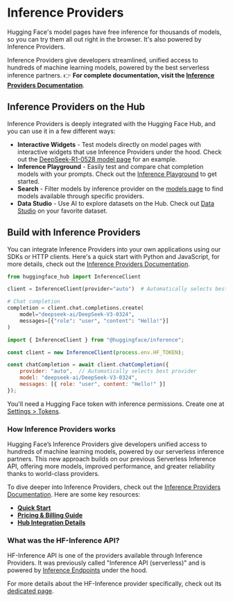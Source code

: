 # Inference Providers

Hugging Face's model pages have free inference for thousands of models, so you can try them all out right in the browser. It's also powered by Inference Providers.

Inference Providers give developers streamlined, unified access to hundreds of machine learning models, powered by the best serverless inference partners. 👉 **For complete documentation, visit the [Inference Providers Documentation](https://huggingface.co/docs/inference-providers)**.

## Inference Providers on the Hub

Inference Providers is deeply integrated with the Hugging Face Hub, and you can use it in a few different ways:

- **Interactive Widgets** - Test models directly on model pages with interactive widgets that use Inference Providers under the hood. Check out the [DeepSeek-R1-0528 model page](https://huggingface.co/models/deepseek-ai/DeepSeek-R1-0528) for an example.
- **Inference Playground** - Easily test and compare chat completion models with your prompts. Check out the [Inference Playground](https://huggingface.co/playground) to get started.
- **Search** - Filter models by inference provider on the [models page](https://huggingface.co/models?inference_provider=all) to find models available through specific providers.
- **Data Studio** - Use AI to explore datasets on the Hub. Check out [Data Studio](https://huggingface.co/datasets/fka/awesome-chatgpt-prompts/viewer?views%5B%5D=train) on your favorite dataset.

## Build with Inference Providers

You can integrate Inference Providers into your own applications using our SDKs or HTTP clients. Here's a quick start with Python and JavaScript, for more details, check out the [Inference Providers Documentation](https://huggingface.co/docs/inference-providers).

<hfoptions id="inference-providers-quick-start">

<hfoption id="python">

```python
from huggingface_hub import InferenceClient

client = InferenceClient(provider="auto")  # Automatically selects best provider

# Chat completion
completion = client.chat.completions.create(
    model="deepseek-ai/DeepSeek-V3-0324",
    messages=[{"role": "user", "content": "Hello!"}]
)
```

</hfoption>

<hfoption id="javascript">

```javascript
import { InferenceClient } from "@huggingface/inference";

const client = new InferenceClient(process.env.HF_TOKEN);

const chatCompletion = await client.chatCompletion({
    provider: "auto",  // Automatically selects best provider  
    model: "deepseek-ai/DeepSeek-V3-0324",
    messages: [{ role: "user", content: "Hello!" }]
});
```

</hfoption>

</hfoptions>

You'll need a Hugging Face token with inference permissions. Create one at [Settings > Tokens](https://huggingface.co/settings/tokens/new?ownUserPermissions=inference.serverless.write&tokenType=fineGrained).

### How Inference Providers works

Hugging Face’s Inference Providers give developers unified access to hundreds of machine learning models, powered by our serverless inference partners. This new approach builds on our previous Serverless Inference API, offering more models, improved performance, and greater reliability thanks to world-class providers.

To dive deeper into Inference Providers, check out the [Inference Providers Documentation](https://huggingface.co/docs/inference-providers). Here are some key resources:

- **[Quick Start](https://huggingface.co/docs/inference-providers)** 
- **[Pricing & Billing Guide](https://huggingface.co/docs/inference-providers/pricing)**
- **[Hub Integration Details](https://huggingface.co/docs/inference-providers/hub-integration)**

### What was the HF-Inference API?

HF-Inference API is one of the providers available through Inference Providers. It was previously called "Inference API (serverless)" and is powered by [Inference Endpoints](https://huggingface.co/docs/inference-endpoints/index) under the hood.

For more details about the HF-Inference provider specifically, check out its [dedicated page](https://huggingface.co/docs/inference-providers/providers/hf-inference).
